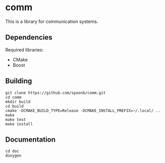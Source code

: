 comm
====

This is a library for communication systems.

Dependencies
------------

Required libraries:

- CMake
- Boost

Building
--------

```shell
git clone https://github.com/spoonb/comm.git
cd comm
mkdir build
cd build
cmake -DCMAKE_BUILD_TYPE=Release -DCMAKE_INSTALL_PREFIX=~/.local/ ..
make
make test
make install
```

Documentation
-------------

```shell
cd doc
doxygen
```
